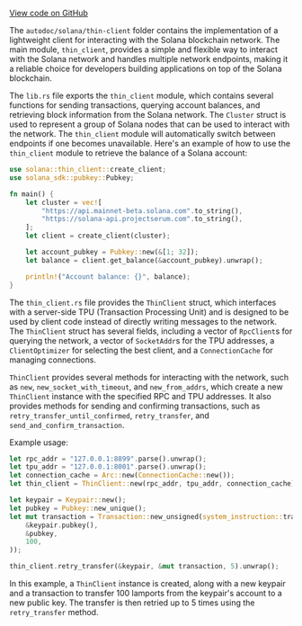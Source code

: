 
[View code on GitHub](https://github.com/solana-labs/solana/tree/master/na/thin-client)

The `autodoc/solana/thin-client` folder contains the implementation of a lightweight client for interacting with the Solana blockchain network. The main module, `thin_client`, provides a simple and flexible way to interact with the Solana network and handles multiple network endpoints, making it a reliable choice for developers building applications on top of the Solana blockchain.

The `lib.rs` file exports the `thin_client` module, which contains several functions for sending transactions, querying account balances, and retrieving block information from the Solana network. The `Cluster` struct is used to represent a group of Solana nodes that can be used to interact with the network. The `thin_client` module will automatically switch between endpoints if one becomes unavailable. Here's an example of how to use the `thin_client` module to retrieve the balance of a Solana account:

```rust
use solana::thin_client::create_client;
use solana_sdk::pubkey::Pubkey;

fn main() {
    let cluster = vec![
        "https://api.mainnet-beta.solana.com".to_string(),
        "https://solana-api.projectserum.com".to_string(),
    ];
    let client = create_client(cluster);

    let account_pubkey = Pubkey::new(&[1; 32]);
    let balance = client.get_balance(&account_pubkey).unwrap();

    println!("Account balance: {}", balance);
}
```

The `thin_client.rs` file provides the `ThinClient` struct, which interfaces with a server-side TPU (Transaction Processing Unit) and is designed to be used by client code instead of directly writing messages to the network. The `ThinClient` struct has several fields, including a vector of `RpcClient`s for querying the network, a vector of `SocketAddr`s for the TPU addresses, a `ClientOptimizer` for selecting the best client, and a `ConnectionCache` for managing connections.

`ThinClient` provides several methods for interacting with the network, such as `new`, `new_socket_with_timeout`, and `new_from_addrs`, which create a new `ThinClient` instance with the specified RPC and TPU addresses. It also provides methods for sending and confirming transactions, such as `retry_transfer_until_confirmed`, `retry_transfer`, and `send_and_confirm_transaction`.

Example usage:

```rust
let rpc_addr = "127.0.0.1:8899".parse().unwrap();
let tpu_addr = "127.0.0.1:8001".parse().unwrap();
let connection_cache = Arc::new(ConnectionCache::new());
let thin_client = ThinClient::new(rpc_addr, tpu_addr, connection_cache);

let keypair = Keypair::new();
let pubkey = Pubkey::new_unique();
let mut transaction = Transaction::new_unsigned(system_instruction::transfer(
    &keypair.pubkey(),
    &pubkey,
    100,
));

thin_client.retry_transfer(&keypair, &mut transaction, 5).unwrap();
```

In this example, a `ThinClient` instance is created, along with a new keypair and a transaction to transfer 100 lamports from the keypair's account to a new public key. The transfer is then retried up to 5 times using the `retry_transfer` method.